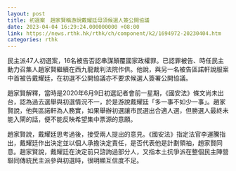```yaml
---
layout: post
title: 初選案　趙家賢稱游說戴耀廷毋須候選人簽公開協議
date: 2023-04-04 16:29:24.000000000 +08:00
link: https://news.rthk.hk/rthk/ch/component/k2/1694972-20230404.htm
categories: rthk
---
```


民主派47人初選案，16名被告否認串謀顛覆國家政權罪。已認罪被告、時任民主動力召集人趙家賢繼續在西九龍裁判法院作供。他說，與另一名被告區諾軒說服案中首被告戴耀廷，在初選不公開協議亦不要求候選人簽署公開協議。

趙家賢解釋，當時是2020年6月9日初選記者會前一星期，《國安法》條文尚未出台，認為過去選舉與初選情況不一，於是游說戴耀廷「多一事不如少一事」。趙家賢說，他與區諾軒為人務實，如果舉辦初選讓市民選出合適人選，但勝選人最終未能入閘的話，便不能反映希望集中票源的意願。

趙家賢說，戴耀廷思考過後，接受兩人提出的意見。《國安法》指定法官李運騰指出，戴耀廷作出決定並以個人承擔決定責任，是否代表他是計劃領袖，趙家賢同意。趙家賢說，戴耀廷在決定前只諮詢過部分人，又指本土抗爭派在整個民主陣營聯同傳統民主派參與初選時，很明顯互信度不足。
